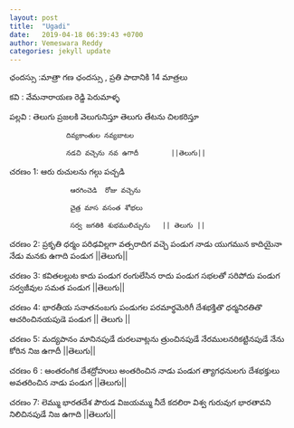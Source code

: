 ```yaml
---
layout: post
title:  "Ugadi"
date:   2019-04-18 06:39:43 +0700
author: Vemeswara Reddy
categories: jekyll update
---
```


ఛందస్సు :మాత్రా గణ ఛందస్సు , ప్రతి పాదానికి 14 మాత్రలు

కవి : వేమనారాయణ రెడ్డి పెరుమాళ్ళ


పల్లవి :      తెలుగు ప్రజలకి వెలుగునిస్తూ
                 తెలుగు తేటను చిలకరిస్తూ

                  దివ్యకాంతుల నవ్యబాటల

                  నడచి వచ్చెను నవ ఉగాదీ        ||తెలుగు||

				  
చరణం 1:   ఆరు రుచులను గల్గు పచ్చడి

                   ఆరగించెడి  రోజు వచ్చెను

                   చైత్ర మాస వసంత శోభలు

                   సర్వ జగతికి శుభములిచ్చును   || తెలుగు ||

చరణం 2:   ప్రకృతి ధర్మం పరిఢవిల్లగా 
                  వత్సరాదిగ వచ్చె పండుగ
                   నాడు యుగమున కాదియైనా
                   నేడు మనకు ఉగాది పండుగ     ||తెలుగు||

చరణం 3:   కవితలల్లుట కాదు పండుగ 
                   రంగులేసిన రాదు పండుగ
                   సభలతో సరిపోదు పండుగ 
                   సర్వజీవుల సమత పండుగ       ||తెలుగు||

చరణం 4:    భారతీయ సనాతనంబగు
                    పండుగల పరమార్థమెరిగీ
                    దేశభక్తితొ ధర్మనిరతితొ
                    ఆచరించినయపుడె పండుగ    || తెలుగు ||

చరణం 5:    మద్యపానం మానినపుడే
                   దురలవాట్లను త్రుంచినపుడే
                   నేరములనరికట్టినపుడే
                   నేను కోరిన నిజ ఉగాదీ                ||తెలుగు||

చరణం 6 :   ఆంతరంగిక దేశద్రోహులు 
                    అంతరించిన నాడు పండుగ 
                    త్యాగధనులగు దేశభక్తులు
                    అవతరించిన నాడు పండుగ      ||తెలుగు||

చరణం 7:     లెమ్ము భారతదేశ పౌరుడ
                     విజయమ్ము నీదే కదలిరా
                     విశ్వ గురువుగ భారతావని
                     నిలిచినపుడే నిజ ఉగాది           ||తెలుగు|| 
